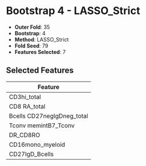 # Bootstrap 4 - LASSO_Strict

- **Outer Fold**: 35
- **Bootstrap**: 4
- **Method**: LASSO_Strict
- **Fold Seed**: 79
- **Features Selected**: 7

## Selected Features

| Feature |
|---------|
| CD3hi_total |
| CD8 RA_total |
| Bcells CD27negIgDneg_total |
| Tconv memintB7_Tconv |
| DR_CD8RO |
| CD16mono_myeloid |
| CD27IgD_Bcells |
